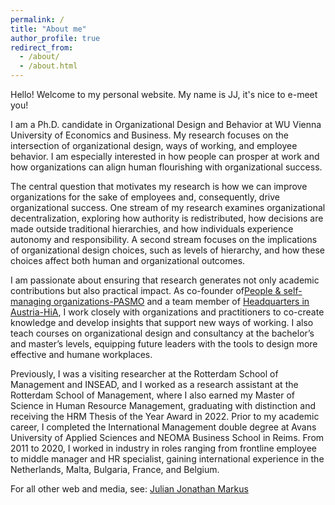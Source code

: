 ```yaml
---
permalink: /
title: "About me"
author_profile: true
redirect_from: 
  - /about/
  - /about.html
---
```


Hello!
Welcome to my personal website. My name is JJ, it's nice to e-meet you!

I am a Ph.D. candidate in Organizational Design and Behavior at WU Vienna University of Economics and Business. My research focuses on the intersection of organizational design, ways of working, and employee behavior. I am especially interested in how people can prosper at work and how organizations can align human flourishing with organizational success.

The central question that motivates my research is how we can improve organizations for the sake of employees and, consequently, drive organizational success. One stream of my research examines organizational decentralization, exploring how authority is redistributed, how decisions are made outside traditional hierarchies, and how individuals experience autonomy and responsibility. A second stream focuses on the implications of organizational design choices, such as levels of hierarchy, and how these choices affect both human and organizational outcomes.

I am passionate about ensuring that research generates not only academic contributions but also practical impact. As co-founder of[People & self-managing organizations-PASMO](https://www.rsm.nl/faculty-research/pasmo/) and a team member of [Headquarters in Austria-HiA](https://www.wu.ac.at/en/hia-home/hia-project), I work closely with organizations and practitioners to co-create knowledge and develop insights that support new ways of working. I also teach courses on organizational design and consultancy at the bachelor’s and master’s levels, equipping future leaders with the tools to design more effective and humane workplaces.

Previously, I was a visiting researcher at the Rotterdam School of Management and INSEAD, and I worked as a research assistant at the Rotterdam School of Management, where I also earned my Master of Science in Human Resource Management, graduating with distinction and receiving the HRM Thesis of the Year Award in 2022. Prior to my academic career, I completed the International Management double degree at Avans University of Applied Sciences and NEOMA Business School in Reims. From 2011 to 2020, I worked in industry in roles ranging from frontline employee to middle manager and HR specialist, gaining international experience in the Netherlands, Malta, Bulgaria, France, and Belgium.

For all other web and media, see: [Julian Jonathan Markus](https://linktr.ee/julian_jonathan_markus)
